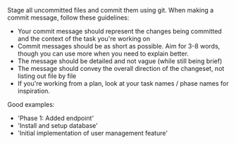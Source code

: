 Stage all uncommitted files and commit them using git.
When making a commit message, follow these guidelines:

- Your commit message should represent the changes being committed and the context of the task you're working on
- Commit messages should be as short as possible. Aim for 3-8 words, though you can use more when you need to explain better.
- The message should be detailed and not vague (while still being brief)
- The message should convey the overall direction of the changeset, not listing out file by file
- If you're working from a plan, look at your task names / phase names for inspiration.

Good examples:

- 'Phase 1: Added endpoint'
- 'Install and setup database'
- 'Initial implementation of user management feature'

